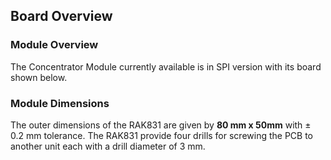 ## Board Overview

### Module Overview

The Concentrator Module currently available is in SPI version with its board shown below.

<rk-img
  src="/assets/images/datasheet/rak831/board-overview.jpg"
  width="100%"
  figure-number="2"
  caption="RAK831 LPWAN Gateway Board Overview"
/>

### Module Dimensions

The outer dimensions of the RAK831 are given by **80 mm x 50mm**  with ± 0.2 mm tolerance. The RAK831 provide four drills for screwing the PCB to another unit each with a drill diameter of 3 mm.

<rk-img
  src="/assets/images/datasheet/rak831/rak831-dimensions.jpg"
  width="80%"
  figure-number="3"
  caption="RAK831 LPWAN Gateway Board Dimension"
/>

